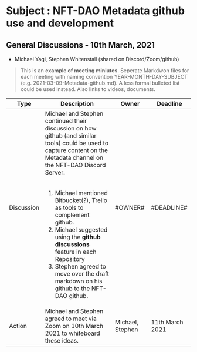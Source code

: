 # Subject : NFT-DAO Metadata github use and development

## General Discussions - 10th March, 2021
* Michael Yagi, Stephen Whitenstall (shared on Discord/Zoom/github)
 
> This is an **example of meeting miniutes**. Seperate Markdwon files for each meeting with naming convention YEAR-MONTH-DAY-SUBJECT (e.g. 2021-03-09-Metadata-github.md).
> A less formal bulleted list could be used instead. Also links to videos, documents.

Type | Description | Owner | Deadline
---- | ---- | ---- | ----
Discussion | Michael and Stephen continued their discussion on how github (and similar tools) could be used to capture content on the Metadata channel on the NFT-DAO Discord Server.<br><br><ol><li>Michael mentioned Bitbucket(?), Trello as tools to complement github.</li><li>Michael suggested using the **github discussions** feature in each Repository</li><li>Stephen agreed to move over the draft markdown on his github to the NFT-DAO github.</li></ol> | #OWNER# | #DEADLINE#
Action | Michael and Stephen agreed to meet via Zoom on 10th March 2021 to whiteboard these ideas.| Michael, Stephen | 11th March 2021
